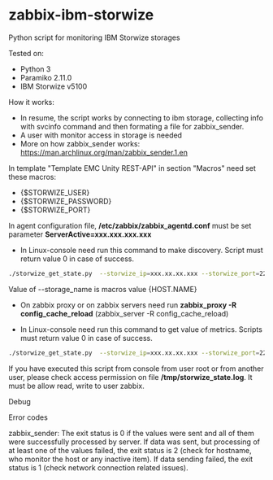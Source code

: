 # zabbix-ibm-storwize
Python script for monitoring IBM Storwize storages

Tested on:
- Python 3
- Paramiko 2.11.0
- IBM Storwize v5100

How it works:
- In resume, the script works by connecting to ibm storage, collecting info with svcinfo command and then formating a file for zabbix_sender. 
- A user with monitor access in storage is needed
- More on how zabbix_sender works: https://man.archlinux.org/man/zabbix_sender.1.en

In template "Template EMC Unity REST-API" in section "Macros" need set these macros:
- {$STORWIZE_USER}
- {$STORWIZE_PASSWORD}
- {$STORWIZE_PORT}

In agent configuration file, **/etc/zabbix/zabbix_agentd.conf** must be set parameter **ServerActive=xxx.xxx.xxx.xxx**

- In Linux-console need run this command to make discovery. Script must return value 0 in case of success.
```bash
./storwize_get_state.py  --storwize_ip=xxx.xx.xx.xxx --storwize_port=22 --storwize_user=user_name_of_storagedevice --storwize_password='password' --storage_name="storage_name_in_zabbix-web-interface" --discovery
```

Value of  --storage_name  is macros value {HOST.NAME}


- On zabbix proxy or on zabbix servers need run **zabbix_proxy -R config_cache_reload** (zabbix_server -R config_cache_reload)

- In Linux-console need run this command to get value of metrics. Scripts must return value 0 in case of success.
```bash
./storwize_get_state.py  --storwize_ip=xxx.xx.xx.xxx --storwize_port=22 --storwize_user=user_name_of_storagedevice --storwize_password='password' --storage_name="storage_name_in_zabbix-web-interface" --status
```
If you have executed this script from console from user root or from another user, please check access permission on file **/tmp/storwize_state.log**. It must be allow read, write to user zabbix.

Debug

Error codes

zabbix_sender:
The exit status is 0 if the values were sent and all of them were successfully processed by server.  If data was sent, but processing of at least one of the values failed, the exit status is 2 (check for hostname, who monitor the host or any inactive item).  If data sending failed, the exit status is 1 (check network connection related issues).

